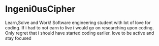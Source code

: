 # Ingeni0usCipher
Learn,Solve and Work!
Software engineering student with lot of love for coding. If i had to not earn to live i would go on researching upon coding.
Only regret that i should have started coding earlier.
love to be active and stay focused
 
